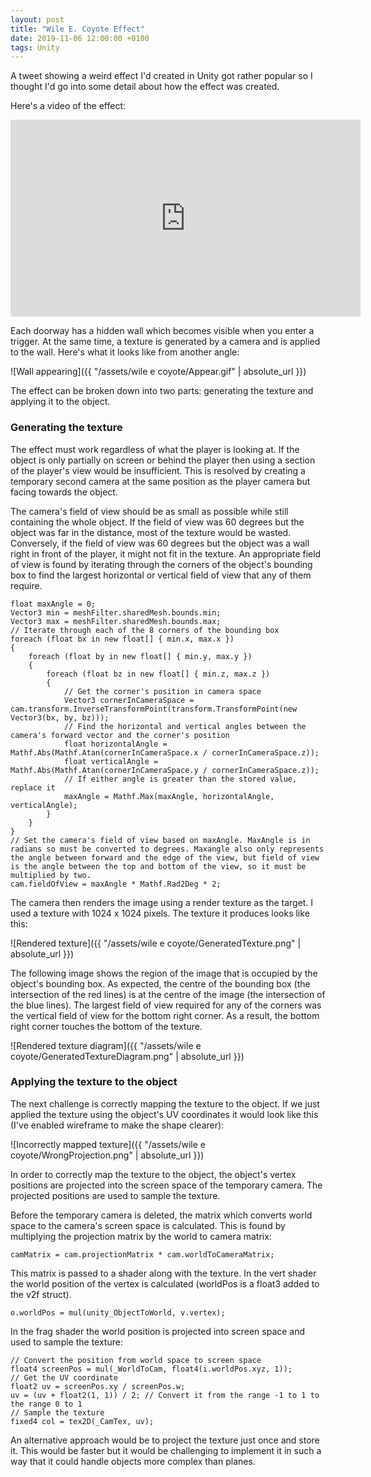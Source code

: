 ```yaml
---
layout: post
title: "Wile E. Coyote Effect"
date: 2019-11-06 12:00:00 +0100
tags: Unity
---
```

A tweet showing a weird effect I'd created in Unity got rather popular so I thought I'd go into some detail about how the effect was created.

Here's a video of the effect:

<iframe width="560" height="315" src="https://www.youtube.com/embed/Z_RQenPprUc" frameborder="0" allow="accelerometer; autoplay; encrypted-media; gyroscope; picture-in-picture" allowfullscreen></iframe>

Each doorway has a hidden wall which becomes visible when you enter a trigger. At the same time, a texture is generated by a camera and is applied to the wall. Here's what it looks like from another angle:

![Wall appearing]({{ "/assets/wile e coyote/Appear.gif" | absolute_url }})

The effect can be broken down into two parts: generating the texture and applying it to the object.

### Generating the texture
The effect must work regardless of what the player is looking at. If the object is only partially on screen or behind the player then using a section of the player's view would be insufficient. This is resolved by creating a temporary second camera at the same position as the player camera but facing towards the object.

The camera's field of view should be as small as possible while still containing the whole object. If the field of view was 60 degrees but the object was far in the distance, most of the texture would be wasted. Conversely, if the field of view was 60 degrees but the object was a wall right in front of the player, it might not fit in the texture. An appropriate field of view is found by iterating through the corners of the object's bounding box to find the largest horizontal or vertical field of view that any of them require.

    float maxAngle = 0;
    Vector3 min = meshFilter.sharedMesh.bounds.min;
    Vector3 max = meshFilter.sharedMesh.bounds.max;
    // Iterate through each of the 8 corners of the bounding box
    foreach (float bx in new float[] { min.x, max.x })
    {
        foreach (float by in new float[] { min.y, max.y })
        {
            foreach (float bz in new float[] { min.z, max.z })
            {
                // Get the corner's position in camera space
                Vector3 cornerInCameraSpace = cam.transform.InverseTransformPoint(transform.TransformPoint(new Vector3(bx, by, bz)));
                // Find the horizontal and vertical angles between the camera's forward vector and the corner's position
                float horizontalAngle = Mathf.Abs(Mathf.Atan(cornerInCameraSpace.x / cornerInCameraSpace.z));
                float verticalAngle = Mathf.Abs(Mathf.Atan(cornerInCameraSpace.y / cornerInCameraSpace.z));
                // If either angle is greater than the stored value, replace it
                maxAngle = Mathf.Max(maxAngle, horizontalAngle, verticalAngle);
            }
        }
    }
    // Set the camera's field of view based on maxAngle. MaxAngle is in radians so must be converted to degrees. Maxangle also only represents the angle between forward and the edge of the view, but field of view is the angle between the top and bottom of the view, so it must be multiplied by two.
    cam.fieldOfView = maxAngle * Mathf.Rad2Deg * 2;

The camera then renders the image using a render texture as the target. I used a texture with 1024 x 1024 pixels. The texture it produces looks like this:

![Rendered texture]({{ "/assets/wile e coyote/GeneratedTexture.png" | absolute_url }})

The following image shows the region of the image that is occupied by the object's bounding box. As expected, the centre of the bounding box (the intersection of the red lines) is at the centre of the image (the intersection of the blue lines). The largest field of view required for any of the corners was the vertical field of view for the bottom right corner. As a result, the bottom right corner touches the bottom of the texture.

![Rendered texture diagram]({{ "/assets/wile e coyote/GeneratedTextureDiagram.png" | absolute_url }})

### Applying the texture to the object
The next challenge is correctly mapping the texture to the object. If we just applied the texture using the object's UV coordinates it would look like this (I've enabled wireframe to make the shape clearer):

![Incorrectly mapped texture]({{ "/assets/wile e coyote/WrongProjection.png" | absolute_url }})

In order to correctly map the texture to the object, the object's vertex positions are projected into the screen space of the temporary camera. The projected positions are used to sample the texture.

Before the temporary camera is deleted, the matrix which converts world space to the camera's screen space is calculated. This is found by multiplying the projection matrix by the world to camera matrix:

    camMatrix = cam.projectionMatrix * cam.worldToCameraMatrix;

This matrix is passed to a shader along with the texture. In the vert shader the world position of the vertex is calculated (worldPos is a float3 added to the v2f struct).

	o.worldPos = mul(unity_ObjectToWorld, v.vertex);

In the frag shader the world position is projected into screen space and used to sample the texture:

    // Convert the position from world space to screen space
    float4 screenPos = mul(_WorldToCam, float4(i.worldPos.xyz, 1));
    // Get the UV coordinate
    float2 uv = screenPos.xy / screenPos.w;
    uv = (uv + float2(1, 1)) / 2; // Convert it from the range -1 to 1 to the range 0 to 1
    // Sample the texture
    fixed4 col = tex2D(_CamTex, uv);

An alternative approach would be to project the texture just once and store it. This would be faster but it would be challenging to implement it in such a way that it could handle objects more complex than planes.